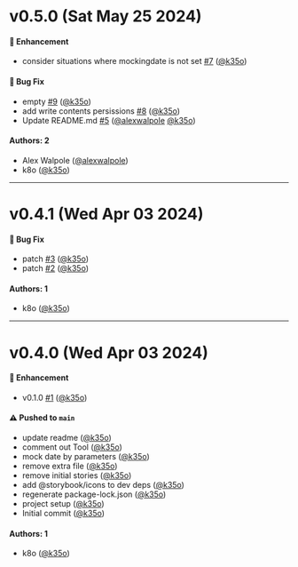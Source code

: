 # v0.5.0 (Sat May 25 2024)

#### 🚀 Enhancement

- consider situations where mockingdate is not set [#7](https://github.com/k35o/storybook-addon-mock-date/pull/7) ([@k35o](https://github.com/k35o))

#### 🐛 Bug Fix

- empty [#9](https://github.com/k35o/storybook-addon-mock-date/pull/9) ([@k35o](https://github.com/k35o))
- add write contents persissions [#8](https://github.com/k35o/storybook-addon-mock-date/pull/8) ([@k35o](https://github.com/k35o))
- Update README.md [#5](https://github.com/k35o/storybook-addon-mock-date/pull/5) ([@alexwalpole](https://github.com/alexwalpole) [@k35o](https://github.com/k35o))

#### Authors: 2

- Alex Walpole ([@alexwalpole](https://github.com/alexwalpole))
- k8o ([@k35o](https://github.com/k35o))

---

# v0.4.1 (Wed Apr 03 2024)

#### 🐛 Bug Fix

- patch [#3](https://github.com/k35o/storybook-addon-mock-date/pull/3) ([@k35o](https://github.com/k35o))
- patch [#2](https://github.com/k35o/storybook-addon-mock-date/pull/2) ([@k35o](https://github.com/k35o))

#### Authors: 1

- k8o ([@k35o](https://github.com/k35o))

---

# v0.4.0 (Wed Apr 03 2024)

#### 🚀 Enhancement

- v0.1.0 [#1](https://github.com/k35o/storybook-addon-mock-date/pull/1) ([@k35o](https://github.com/k35o))

#### ⚠️ Pushed to `main`

- update readme ([@k35o](https://github.com/k35o))
- comment out Tool ([@k35o](https://github.com/k35o))
- mock date by parameters ([@k35o](https://github.com/k35o))
- remove extra file ([@k35o](https://github.com/k35o))
- remove initial stories ([@k35o](https://github.com/k35o))
- add @storybook/icons to dev deps ([@k35o](https://github.com/k35o))
- regenerate package-lock.json ([@k35o](https://github.com/k35o))
- project setup ([@k35o](https://github.com/k35o))
- Initial commit ([@k35o](https://github.com/k35o))

#### Authors: 1

- k8o ([@k35o](https://github.com/k35o))
